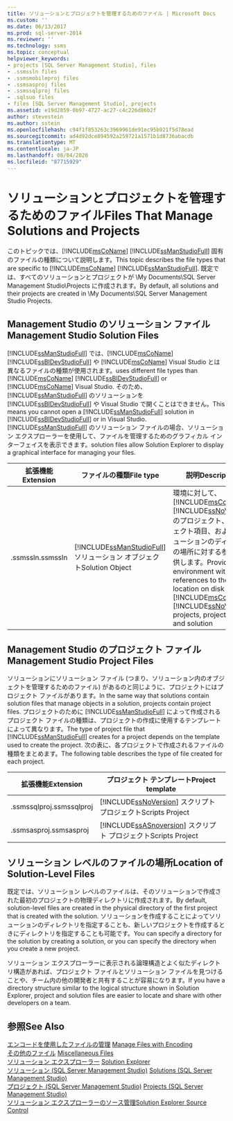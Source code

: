 ```yaml
---
title: ソリューションとプロジェクトを管理するためのファイル | Microsoft Docs
ms.custom: ''
ms.date: 06/13/2017
ms.prod: sql-server-2014
ms.reviewer: ''
ms.technology: ssms
ms.topic: conceptual
helpviewer_keywords:
- projects [SQL Server Management Studio], files
- .ssmssln files
- .ssmsmobileproj files
- .ssmsasproj files
- .ssmssqlproj files
- .sqlsuo files
- files [SQL Server Management Studio], projects
ms.assetid: e19d2859-0b97-4727-ac27-c4c226d86b2f
author: stevestein
ms.author: sstein
ms.openlocfilehash: c94f1f853263c3969961de91ec95b921f5d78ead
ms.sourcegitcommit: ad4d92dce894592a259721a1571b1d8736abacdb
ms.translationtype: MT
ms.contentlocale: ja-JP
ms.lasthandoff: 08/04/2020
ms.locfileid: "87715929"
---
```

# <a name="files-that-manage-solutions-and-projects"></a><span data-ttu-id="a88e9-102">ソリューションとプロジェクトを管理するためのファイル</span><span class="sxs-lookup"><span data-stu-id="a88e9-102">Files That Manage Solutions and Projects</span></span>
  <span data-ttu-id="a88e9-103">このトピックでは、[!INCLUDE[msCoName](../../includes/msconame-md.md)] [!INCLUDE[ssManStudioFull](../../includes/ssmanstudiofull-md.md)] 固有のファイルの種類について説明します。</span><span class="sxs-lookup"><span data-stu-id="a88e9-103">This topic describes the file types that are specific to [!INCLUDE[msCoName](../../includes/msconame-md.md)] [!INCLUDE[ssManStudioFull](../../includes/ssmanstudiofull-md.md)].</span></span> <span data-ttu-id="a88e9-104">既定では、すべてのソリューションとプロジェクトが \My Documents\SQL Server Management Studio\Projects に作成されます。</span><span class="sxs-lookup"><span data-stu-id="a88e9-104">By default, all solutions and their projects are created in \My Documents\SQL Server Management Studio Projects.</span></span>  
  
## <a name="management-studio-solution-files"></a><span data-ttu-id="a88e9-105">Management Studio のソリューション ファイル</span><span class="sxs-lookup"><span data-stu-id="a88e9-105">Management Studio Solution Files</span></span>  
 [!INCLUDE[ssManStudioFull](../../includes/ssmanstudiofull-md.md)] <span data-ttu-id="a88e9-106">では、[!INCLUDE[msCoName](../../includes/msconame-md.md)] [!INCLUDE[ssBIDevStudioFull](../../includes/ssbidevstudiofull-md.md)] や [!INCLUDE[msCoName](../../includes/msconame-md.md)] Visual Studio とは異なるファイルの種類が使用されます。</span><span class="sxs-lookup"><span data-stu-id="a88e9-106">uses different file types than [!INCLUDE[msCoName](../../includes/msconame-md.md)] [!INCLUDE[ssBIDevStudioFull](../../includes/ssbidevstudiofull-md.md)] or [!INCLUDE[msCoName](../../includes/msconame-md.md)] Visual Studio.</span></span> <span data-ttu-id="a88e9-107">そのため、 [!INCLUDE[ssManStudioFull](../../includes/ssmanstudiofull-md.md)] のソリューションを [!INCLUDE[ssBIDevStudioFull](../../includes/ssbidevstudiofull-md.md)] や Visual Studio で開くことはできません。</span><span class="sxs-lookup"><span data-stu-id="a88e9-107">This means you cannot open a [!INCLUDE[ssManStudioFull](../../includes/ssmanstudiofull-md.md)] solution in [!INCLUDE[ssBIDevStudioFull](../../includes/ssbidevstudiofull-md.md)] or in Visual Studio.</span></span> [!INCLUDE[ssManStudioFull](../../includes/ssmanstudiofull-md.md)] <span data-ttu-id="a88e9-108">のソリューション ファイルの場合、ソリューション エクスプローラーを使用して、ファイルを管理するためのグラフィカル インターフェイスを表示できます。</span><span class="sxs-lookup"><span data-stu-id="a88e9-108">solution files allow Solution Explorer to display a graphical interface for managing your files.</span></span>  
  
|<span data-ttu-id="a88e9-109">拡張機能</span><span class="sxs-lookup"><span data-stu-id="a88e9-109">Extension</span></span>|<span data-ttu-id="a88e9-110">ファイルの種類</span><span class="sxs-lookup"><span data-stu-id="a88e9-110">File type</span></span>|<span data-ttu-id="a88e9-111">説明</span><span class="sxs-lookup"><span data-stu-id="a88e9-111">Description</span></span>|<span data-ttu-id="a88e9-112">作成者</span><span class="sxs-lookup"><span data-stu-id="a88e9-112">Created by</span></span>|  
|---------------|---------------|-----------------|----------------|  
|<span data-ttu-id="a88e9-113">.ssmssln</span><span class="sxs-lookup"><span data-stu-id="a88e9-113">.ssmssln</span></span>|[!INCLUDE[ssManStudioFull](../../includes/ssmanstudiofull-md.md)] <span data-ttu-id="a88e9-114">ソリューション オブジェクト</span><span class="sxs-lookup"><span data-stu-id="a88e9-114">Solution Object</span></span>|<span data-ttu-id="a88e9-115">環境に対して、[!INCLUDE[msCoName](../../includes/msconame-md.md)] [!INCLUDE[ssNoVersion](../../includes/ssnoversion-md.md)] のプロジェクト、プロジェクト項目、およびソリューションのディスク上の場所に対する参照を提供します。</span><span class="sxs-lookup"><span data-stu-id="a88e9-115">Provides the environment with references to the location on disk of [!INCLUDE[msCoName](../../includes/msconame-md.md)] [!INCLUDE[ssNoVersion](../../includes/ssnoversion-md.md)] projects, project items, and solution</span></span>|[!INCLUDE[ssManStudioFull](../../includes/ssmanstudiofull-md.md)]|  
  
## <a name="management-studio-project-files"></a><span data-ttu-id="a88e9-116">Management Studio のプロジェクト ファイル</span><span class="sxs-lookup"><span data-stu-id="a88e9-116">Management Studio Project Files</span></span>  
 <span data-ttu-id="a88e9-117">ソリューションにソリューション ファイル (つまり、ソリューション内のオブジェクトを管理するためのファイル) があるのと同じように、プロジェクトにはプロジェクト ファイルがあります。</span><span class="sxs-lookup"><span data-stu-id="a88e9-117">In the same way that solutions contain solution files that manage objects in a solution, projects contain project files.</span></span> <span data-ttu-id="a88e9-118">プロジェクトのために [!INCLUDE[ssManStudioFull](../../includes/ssmanstudiofull-md.md)] によって作成されるプロジェクト ファイルの種類は、プロジェクトの作成に使用するテンプレートによって異なります。</span><span class="sxs-lookup"><span data-stu-id="a88e9-118">The type of project file that [!INCLUDE[ssManStudioFull](../../includes/ssmanstudiofull-md.md)] creates for a project depends on the template used to create the project.</span></span> <span data-ttu-id="a88e9-119">次の表に、各プロジェクトで作成されるファイルの種類をまとめます。</span><span class="sxs-lookup"><span data-stu-id="a88e9-119">The following table describes the type of file created for each project.</span></span>  
  
|<span data-ttu-id="a88e9-120">拡張機能</span><span class="sxs-lookup"><span data-stu-id="a88e9-120">Extension</span></span>|<span data-ttu-id="a88e9-121">プロジェクト テンプレート</span><span class="sxs-lookup"><span data-stu-id="a88e9-121">Project template</span></span>|  
|---------------|----------------------|  
|<span data-ttu-id="a88e9-122">.ssmssqlproj</span><span class="sxs-lookup"><span data-stu-id="a88e9-122">.ssmssqlproj</span></span>|[!INCLUDE[ssNoVersion](../../includes/ssnoversion-md.md)] <span data-ttu-id="a88e9-123">スクリプト プロジェクト</span><span class="sxs-lookup"><span data-stu-id="a88e9-123">Scripts Project</span></span>|  
|<span data-ttu-id="a88e9-124">.ssmsasproj</span><span class="sxs-lookup"><span data-stu-id="a88e9-124">.ssmsasproj</span></span>|[!INCLUDE[ssASnoversion](../../includes/ssasnoversion-md.md)] <span data-ttu-id="a88e9-125">スクリプト プロジェクト</span><span class="sxs-lookup"><span data-stu-id="a88e9-125">Scripts Project</span></span>|  
  
## <a name="location-of-solution-level-files"></a><span data-ttu-id="a88e9-126">ソリューション レベルのファイルの場所</span><span class="sxs-lookup"><span data-stu-id="a88e9-126">Location of Solution-Level Files</span></span>  
 <span data-ttu-id="a88e9-127">既定では、ソリューション レベルのファイルは、そのソリューションで作成された最初のプロジェクトの物理ディレクトリに作成されます。</span><span class="sxs-lookup"><span data-stu-id="a88e9-127">By default, solution-level files are created in the physical directory of the first project that is created with the solution.</span></span> <span data-ttu-id="a88e9-128">ソリューションを作成することによってソリューションのディレクトリを指定することも、新しいプロジェクトを作成するときにディレクトリを指定することも可能です。</span><span class="sxs-lookup"><span data-stu-id="a88e9-128">You can specify a directory for the solution by creating a solution, or you can specify the directory when you create a new project.</span></span>  
  
 <span data-ttu-id="a88e9-129">ソリューション エクスプローラーに表示される論理構造とよく似たディレクトリ構造があれば、プロジェクト ファイルとソリューション ファイルを見つけることや、チーム内の他の開発者と共有することが容易になります。</span><span class="sxs-lookup"><span data-stu-id="a88e9-129">If you have a directory structure similar to the logical structure shown in Solution Explorer, project and solution files are easier to locate and share with other developers on a team.</span></span>  
  
## <a name="see-also"></a><span data-ttu-id="a88e9-130">参照</span><span class="sxs-lookup"><span data-stu-id="a88e9-130">See Also</span></span>  
 <span data-ttu-id="a88e9-131">[エンコードを使用したファイルの管理](manage-files-with-encoding.md) </span><span class="sxs-lookup"><span data-stu-id="a88e9-131">[Manage Files with Encoding](manage-files-with-encoding.md) </span></span>  
 <span data-ttu-id="a88e9-132">[その他のファイル](miscellaneous-files.md) </span><span class="sxs-lookup"><span data-stu-id="a88e9-132">[Miscellaneous Files](miscellaneous-files.md) </span></span>  
 <span data-ttu-id="a88e9-133">[ソリューション エクスプローラー](solution-explorer.md) </span><span class="sxs-lookup"><span data-stu-id="a88e9-133">[Solution Explorer](solution-explorer.md) </span></span>  
 <span data-ttu-id="a88e9-134">[ソリューション &#40;SQL Server Management Studio&#41;](solutions-sql-server-management-studio.md) </span><span class="sxs-lookup"><span data-stu-id="a88e9-134">[Solutions &#40;SQL Server Management Studio&#41;](solutions-sql-server-management-studio.md) </span></span>  
 <span data-ttu-id="a88e9-135">[プロジェクト &#40;SQL Server Management Studio&#41;](projects-sql-server-management-studio.md) </span><span class="sxs-lookup"><span data-stu-id="a88e9-135">[Projects &#40;SQL Server Management Studio&#41;](projects-sql-server-management-studio.md) </span></span>  
 [<span data-ttu-id="a88e9-136">ソリューション エクスプローラーのソース管理</span><span class="sxs-lookup"><span data-stu-id="a88e9-136">Solution Explorer Source Control</span></span>](../../database-engine/solution-explorer-source-control.md)  
  
  
